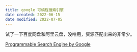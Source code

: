 ```yaml
---
title: google 可编程搜索引擎
date created: 2022-06-15
date modified: 2022-07-05
---
```

试了一下百度网盘和阿里云盘，没啥用，资源匹配出来的非常少。

[Programmable Search Engine by Google](https://cse.google.com/cse/)
